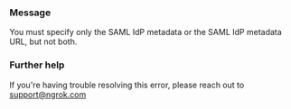 
### Message
You must specify only the SAML IdP metadata or the SAML IdP metadata URL, but not both.

### Further help
If you're having trouble resolving this error, please reach out to [support@ngrok.com](mailto:support@ngrok.com?subject=Help%20with%20ERR_NGROK_7081)

